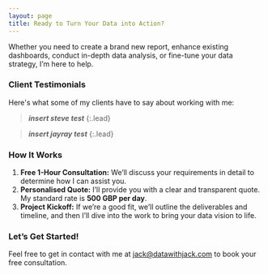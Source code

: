 ```yaml
---
layout: page
title: Ready to Turn Your Data into Action?
---
```

Whether you need to create a brand new report, enhance existing dashboards, conduct in-depth data analysis, or fine-tune your data strategy, I’m here to help.

### Client Testimonials

Here's what some of my clients have to say about working with me:

> ***insert steve test***
{:.lead}

> ***insert jayray test***
{:.lead}

### How It Works

1. **Free 1-Hour Consultation:** We’ll discuss your requirements in detail to determine how I can assist you.
2. **Personalised Quote:** I’ll provide you with a clear and transparent quote. My standard rate is **500 GBP per day**.
3. **Project Kickoff:** If we’re a good fit, we’ll outline the deliverables and timeline, and then I’ll dive into the work to bring your data vision to life.

### Let’s Get Started!

Feel free to get in contact with me at [jack@datawithjack.com](mailto:jack@datawithjack.com) to book your free consultation.

